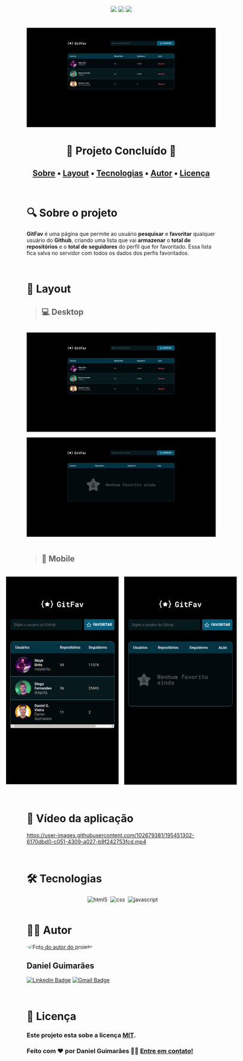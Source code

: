 <p align="center">
  <img src="https://img.shields.io/static/v1?label=license&message=MIT&color=8022F5&style=flat">
  <img src="https://img.shields.io/static/v1?label=languages&message=3&color=A8A60C&style=flat">
  <a href="https://www.linkedin.com/in/daniel-guimaraes-vieira/"><img src="https://img.shields.io/static/v1?label=feito%20por&message=Daniel&color=4B00A8&style=flat"></a>

</p>

<h1 align="center">
    <img alt="Banner do projeto" title="#GitFav 2.0" src="./assets/banner-desktop.png" />
</h1>

<h1 align ="center">
	🚀 Projeto Concluído 🚀
</h1>

<h2 align="center">
 <a href="#-sobre-o-projeto">Sobre</a> •
 <a href="#-layout">Layout</a> •
 <a href="#-tecnologias">Tecnologias</a> •
 <a href="#-autor">Autor</a> •
 <a href="#user-content--licença">Licença</a>
</h2>

<br>

# 🔍 Sobre o projeto

**GitFav** é uma página que permite ao usuário **pesquisar** e **favoritar** qualquer usuário do **Github**, criando uma lista que vai **armazenar** o **total de repositórios** e o **total de seguidores** do perfil que for favoritado. Essa lista fica salva no servidor com todos os dados dos perfis favoritados.

<br>

# 🎨 Layout

> ## 💻 Desktop

<br>

<div style = "display: flex; flex-direction: column; place-items: center;gap: 15px">
  <img alt="Banner do projeto para desktop" title="#GitFav 2.0" src="./assets/banner-desktop.png" width="600px">
  <img alt="Banner do projeto para desktop" title="#GitFav 2.0" src="./assets/banner-desktop2.png" width="600px">
</div>

<br>

> ## 📱 Mobile

<br>

<div style = "display: flex; align-items: flex-start; gap: 15px; justify-content: center;">
  <img alt="Banner do projeto para mobile com o tema claro" title="#GitFav 2.0" src="./assets/banner-mobile.png" width="300px">
 <img alt="Banner do projeto para mobile com o tema claro" title="#SpaUniverse" src="./assets/banner-mobile2.png" width="300px">
</div>

<br>
<br>

# 🎥 Vídeo da aplicação

https://user-images.githubusercontent.com/102679381/195451302-6170dbd0-c051-4309-a027-b9f242753fcd.mp4

<br>

# 🛠 Tecnologias

<div style="display:flex; justify-content: center; gap: 8px"><br/>
  <img align="center" alt="html5" src="https://img.shields.io/badge/HTML5-E34F26?style=for-the-badge&logo=html5&logoColor=white" />
  <img align="center" alt="css" src="https://img.shields.io/badge/CSS3-1572B6?style=for-the-badge&logo=css3&logoColor=white" />
  <img align="center" alt="javascript" src="https://img.shields.io/badge/JavaScript-F7DF1E?style=for-the-badge&logo=javascript&logoColor=black" />
</div><br/>

# 👨‍💻 Autor

<a href="https://www.linkedin.com/in/daniel-guimaraes-vieira/">
 <img style="border-radius: 50%;" src="https://avatars.githubusercontent.com/u/102679381?s=400&u=455e0e12c6d9f088ef8ff8f33bd2205f4847476e&v=4" width="100px;" alt="Foto do autor do projeto"/>
</a>
 <br />

## Daniel Guimarães

[![Linkedin Badge](https://img.shields.io/badge/-Daniel-blue?style=flat-square&logo=Linkedin&logoColor=white&link=https://www.linkedin.com/in/daniel-guimaraes-vieira/)](https://www.linkedin.com/in/daniel-guimaraes-vieira/)
[![Gmail Badge](https://img.shields.io/badge/-daniel.guimaraes.vieira.dev@gmail.com-c14438?style=flat-square&logo=Gmail&logoColor=white&link=mailto:daniel.guimaraes.vieira.dev@gmail.com)](mailto:daniel.guimaraes.vieira.dev@gmail.com)

<br/>

# 📝 Licença

### Este projeto esta sobe a licença [MIT](./LICENSE).

### Feito com ❤️ por Daniel Guimarães 👋🏽 [Entre em contato!](https://www.linkedin.com/in/daniel-guimaraes-vieira/)
